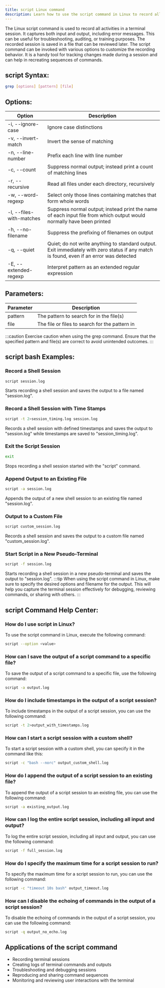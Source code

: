 ```yaml
---
title: script Linux command
description: Learn how to use the script command in Linux to record all the activities in a terminal session. 
---
```


The Linux script command is used to record all activities in a terminal session. It captures both input and output, including error messages. This can be useful for troubleshooting, auditing, or training purposes. The recorded session is saved in a file that can be reviewed later. The script command can be invoked with various options to customize the recording behavior. It is a handy tool for tracking changes made during a session and can help in recreating sequences of commands.
## script Syntax:
```bash
grep [options] [pattern] [file]
```
## Options:
| Option              | Description                    |
|---------------------|--------------------------------|
| -i, --ignore-case   | Ignore case distinctions        |
| -v, --invert-match  | Invert the sense of matching    |
| -n, --line-number   | Prefix each line with line number|
| -c, --count         | Suppress normal output; instead print a count of matching lines |
| -r, --recursive     | Read all files under each directory, recursively |
| -w, --word-regexp   | Select only those lines containing matches that form whole words |
| -l, --files-with-matches | Suppress normal output; instead print the name of each input file from which output would normally have been printed |
| -h, --no-filename   | Suppress the prefixing of filenames on output |
| -q, --quiet         | Quiet; do not write anything to standard output. Exit immediately with zero status if any match is found, even if an error was detected |
| -E, --extended-regexp | Interpret pattern as an extended regular expression |

## Parameters:
| Parameter | Description            |
|-----------|------------------------|
| pattern   | The pattern to search for in the file(s) |
| file      | The file or files to search for the pattern in | 

:::caution
Exercise caution when using the grep command. Ensure that the specified pattern and file(s) are correct to avoid unintended outcomes.
:::
## script bash Examples:
### Record a Shell Session
```bash
script session.log
```
Starts recording a shell session and saves the output to a file named "session.log".

### Record a Shell Session with Time Stamps
```bash
script -t 2>session_timing.log session.log
```
Records a shell session with defined timestamps and saves the output to "session.log" while timestamps are saved to "session_timing.log".

### Exit the Script Session
```bash
exit
```
Stops recording a shell session started with the "script" command.

### Append Output to an Existing File
```bash
script -a session.log
```
Appends the output of a new shell session to an existing file named "session.log".

### Output to a Custom File
```bash
script custom_session.log
```
Records a shell session and saves the output to a custom file named "custom_session.log".

### Start Script in a New Pseudo-Terminal
```bash
script -f session.log
```
Starts recording a shell session in a new pseudo-terminal and saves the output to "session.log".
:::tip
When using the script command in Linux, make sure to specify the desired options and filename for the output. This will help you capture the terminal session effectively for debugging, reviewing commands, or sharing with others.
:::

## script Command Help Center:

### How do I use script in Linux?
To use the script command in Linux, execute the following command:
```bash
script --option <value>
```

### How can I save the output of a script command to a specific file?
To save the output of a script command to a specific file, use the following command:
```bash
script -a output.log
```

### How do I include timestamps in the output of a script session?
To include timestamps in the output of a script session, you can use the following command:
```bash
script -t 2>output_with_timestamps.log
```

### How can I start a script session with a custom shell?
To start a script session with a custom shell, you can specify it in the command like this:
```bash
script -c "bash --norc" output_custom_shell.log
```

### How do I append the output of a script session to an existing file?
To append the output of a script session to an existing file, you can use the following command:
```bash
script -a existing_output.log
```

### How can I log the entire script session, including all input and output?
To log the entire script session, including all input and output, you can use the following command:
```bash
script -f full_session.log
```

### How do I specify the maximum time for a script session to run?
To specify the maximum time for a script session to run, you can use the following command:
```bash
script -c "timeout 10s bash" output_timeout.log
```

### How can I disable the echoing of commands in the output of a script session?
To disable the echoing of commands in the output of a script session, you can use the following command:
```bash
script -q output_no_echo.log
```
## Applications of the script command

- Recording terminal sessions
- Creating logs of terminal commands and outputs
- Troubleshooting and debugging sessions
- Reproducing and sharing command sequences
- Monitoring and reviewing user interactions with the terminal